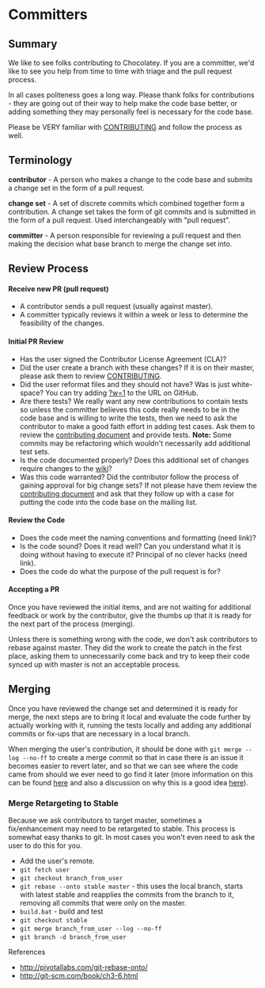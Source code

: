 Committers
============

## Summary

We like to see folks contributing to Chocolatey. If you are a committer, we'd like to see you help from time to time with triage and the pull request process.

In all cases politeness goes a long way. Please thank folks for contributions - they are going out of their way to help make the code base better, or adding something they may personally feel is necessary for the code base.

Please be VERY familiar with [CONTRIBUTING](https://github.com/chocolatey/package-validator/blob/master/CONTRIBUTING.md) and follow the process as well.

## Terminology

**contributor** - A person who makes a change to the code base and submits a change set in the form of a pull request.

**change set** - A set of discrete commits which combined together form a contribution.  A change set takes the form of git commits and is submitted in the form of a pull request. Used interchangeably with "pull request".

**committer** - A person responsible for reviewing a pull request and then making the decision what base branch to merge the change set into.

## Review Process

#### Receive new PR (pull request)

 * A contributor sends a pull request (usually against master).
 * A committer typically reviews it within a week or less to determine the feasibility of the changes.

#### Initial PR Review

 * Has the user signed the Contributor License Agreement (CLA)?
 * Did the user create a branch with these changes? If it is on their master, please ask them to review [CONTRIBUTING](https://github.com/chocolatey/package-validator/blob/master/CONTRIBUTING.md).
 * Did the user reformat files and they should not have? Was is just white-space? You can try adding [?w=1](https://github.com/blog/967-github-secrets) to the URL on GitHub.
 * Are there tests? We really want any new contributions to contain tests so unless the committer believes this code really needs to be in the code base and is willing to write the tests, then we need to ask the contributor to make a good faith effort in adding test cases. Ask them to review the [contributing document](https://github.com/chocolatey/package-validator/blob/master/CONTRIBUTING.md) and provide tests. **Note:** Some commits may be refactoring which wouldn't necessarily add additional test sets.
 * Is the code documented properly? Does this additional set of changes require changes to the [wiki](https://github.com/chocolatey/chocolatey/wiki)?
 * Was this code warranted? Did the contributor follow the process of gaining approval for big change sets? If not please have them review the [contributing document](https://github.com/chocolatey/package-validator/blob/master/CONTRIBUTING.md) and ask that they follow up with a case for putting the code into the code base on the mailing list.

#### Review the Code
  * Does the code meet the naming conventions and formatting (need link)?
  * Is the code sound? Does it read well? Can you understand what it is doing without having to execute it? Principal of no clever hacks (need link).
  * Does the code do what the purpose of the pull request is for?

#### Accepting a PR

Once you have reviewed the initial items, and are not waiting for additional feedback or work by the contributor, give the thumbs up that it is ready for the next part of the process (merging).

Unless there is something wrong with the code, we don't ask contributors to rebase against master. They did the work to create the patch in the first place, asking them to unnecessarily come back and try to keep their code synced up with master is not an acceptable process.

## Merging

Once you have reviewed the change set and determined it is ready for merge, the next steps are to bring it local and evaluate the code further by actually working with it, running the tests locally and adding any additional commits or fix-ups that are necessary in a local branch.

When merging the user's contribution, it should be done with `git merge --log --no-ff` to create a merge commit so that in case there is an issue it becomes easier to revert later, and so that we can see where the code came from should we ever need to go find it later (more information on this can be found [here](https://www.kernel.org/pub/software/scm/git/docs/git-merge.html) and also a discussion on why this is a good idea [here](http://differential.io/blog/best-way-to-merge-a-github-pull-request)).

### Merge Retargeting to Stable

Because we ask contributors to target master, sometimes a fix/enhancement may need to be retargeted to stable. This process is somewhat easy thanks to git. In most cases you won't even need to ask the user to do this for you.

 * Add the user's remote.
 * `git fetch user`
 * `git checkout branch_from_user`
 * `git rebase --onto stable master` - this uses the local branch, starts with latest stable and reapplies the commits from the branch to it, removing all commits that were only on the master.
 * `build.bat` - build and test
 * `git checkout stable`
 * `git merge branch_from_user --log --no-ff`
 * `git branch -d branch_from_user`

References

 * http://pivotallabs.com/git-rebase-onto/
 * http://git-scm.com/book/ch3-6.html
